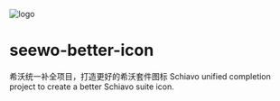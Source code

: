 ![logo](https://img.remit.ee/api/file/BQACAgUAAyEGAASHRsPbAAED1l1o_gesMfQ0C5aSlt9xKaE8pTSu6gACwxoAAkg68VcMBZqrhxO5-jYE.jpg)
# seewo-better-icon
希沃统一补全项目，打造更好的希沃套件图标
Schiavo unified completion project to create a better Schiavo suite icon.

